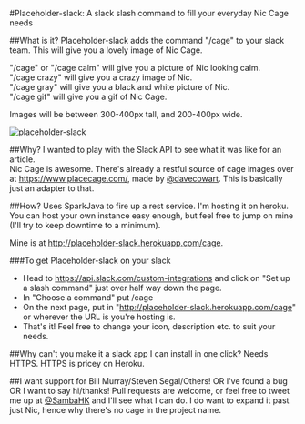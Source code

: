 #Placeholder-slack: A slack slash command to fill your everyday Nic Cage needs

##What is it?
Placeholder-slack adds the command "/cage" to your slack team.  This will give you a lovely image of Nic Cage.

"/cage" or "/cage calm" will give you a picture of Nic looking calm.  
"/cage crazy" will give you a crazy image of Nic.  
"/cage gray" will give you a black and white picture of Nic.    
"/cage gif" will give you a gif of Nic Cage.  

Images will be between 300-400px tall, and 200-400px wide.

![placeholder-slack](http://i.imgur.com/WGtQJ9R.png)

##Why?
I wanted to play with the Slack API to see what it was like for an article.  
Nic Cage is awesome.
There's already a restful source of cage images over at https://www.placecage.com/, made by [@davecowart](http://www.twitter.com/davecowart).  This is basically
just an adapter to that.

##How?
Uses SparkJava to fire up a rest service. I'm hosting it on heroku. You can host your own instance easy enough, but feel free
to jump on mine (I'll try to keep downtime to a minimum).

Mine is at http://placeholder-slack.herokuapp.com/cage.

###To get Placeholder-slack on your slack
- Head to https://api.slack.com/custom-integrations and click on "Set up a slash command" just over half way down the page.
- In "Choose a command" put /cage
- On the next page, put in "http://placeholder-slack.herokuapp.com/cage" or wherever the URL is you're hosting is.
- That's it! Feel free to change your icon, description etc. to suit your needs.

##Why can't you make it a slack app I can install in one click?
Needs HTTPS. HTTPS is pricey on Heroku.  

##I want support for Bill Murray/Steven Segal/Others! OR I've found a bug OR I want to say hi/thanks!
Pull requests are welcome, or feel free to tweet me up at [@SambaHK](http://www.twitter.com/sambahk) and I'll see what I can do.
I do want to expand it past just Nic, hence why there's no cage in the project name.
 